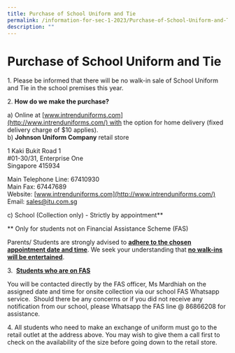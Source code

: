 ```yaml
---
title: Purchase of School Uniform and Tie
permalink: /information-for-sec-1-2023/Purchase-of-School-Uniform-and-Tie/
description: ""
---
```

Purchase of School Uniform and Tie
==================================

1. Please be informed that there will be no walk-in sale of School Uniform and Tie in the school premises this year.

2. <b>How do we make the purchase?</b>

a) Online at [www.intrenduniforms.com](http://www.intrenduniforms.com/) with the option for home delivery (fixed delivery charge of $10 applies). <br>
b) <b>Johnson Uniform Company</b> retail store

 1 Kaki Bukit Road 1 <br>
 #01-30/31, Enterprise One <br>
 Singapore 415934
 
 Main Telephone Line: 67410930 <br>
Main Fax: 67447689 <br>
Website: [www.intrenduniforms.com](http://www.intrenduniforms.com/) <br>
 Email: sales@itu.com.sg

c) School (Collection only) - Strictly by appointment\*\*

\*\* Only for students not on Financial Assistance Scheme (FAS)  

Parents/ Students are strongly advised to <u><b>adhere to the chosen appointment date and time</b></u>. We seek your understanding that <u><b>no walk-ins will be entertained</b></u>.

3.  <u><b>Students who are on FAS</b></u>  

You will be contacted directly by the FAS officer, Ms Mardhiah on the assigned date and time for onsite collection via our school FAS Whatsapp service.  Should there be any concerns or if you did not receive any notification from our school, please Whatsapp the FAS line @ 86866208 for assistance.

4\. All students who need to make an exchange of uniform must go to the retail outlet at the address above. You may wish to give them a call first to check on the availability of the size before going down to the retail store.